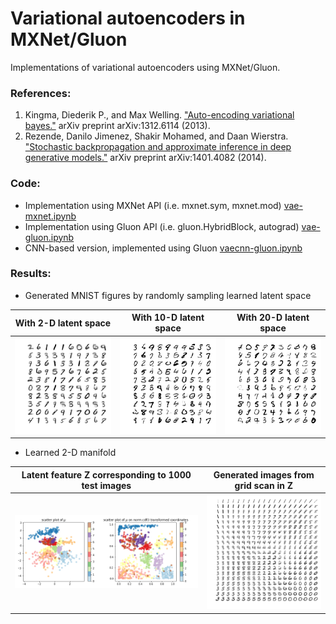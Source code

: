 # Variational autoencoders in MXNet/Gluon

Implementations of variational autoencoders using MXNet/Gluon.

### References:

1. Kingma, Diederik P., and Max Welling.
["Auto-encoding variational bayes."](https://arxiv.org/abs/1312.6114)
arXiv preprint arXiv:1312.6114 (2013).
2. Rezende, Danilo Jimenez, Shakir Mohamed, and Daan Wierstra.
["Stochastic backpropagation and approximate inference in deep generative models."](https://arxiv.org/abs/1401.4082)
 arXiv preprint arXiv:1401.4082 (2014).

### Code:

- Implementation using MXNet API (i.e. mxnet.sym, mxnet.mod) [vae-mxnet.ipynb](code/vae-mxnet.ipynb)
- Implementation using Gluon API (i.e. gluon.HybridBlock, autograd) [vae-gluon.ipynb](code/vae-gluon.ipynb)
- CNN-based version, implemented using Gluon [vaecnn-gluon.ipynb](code/vaecnn-gluon.ipynb)

### Results:

- Generated MNIST figures by randomly sampling learned latent space

With 2-D latent space | With 10-D latent space | With 20-D latent space
--- | --- | ---
![](code/generated_samples_with_2D_latent_space.png) | ![](code/generated_samples_with_10D_latent_space.png) |![](code/generated_samples_with_20D_latent_space.png)

- Learned 2-D manifold

Latent feature Z corresponding to 1000 test images | Generated images from grid scan in Z | 
--- | ---
![](code/2d_latent_space_for_test_samples.png) | ![](code/2d_latent_space_scan_for_generation.png)






